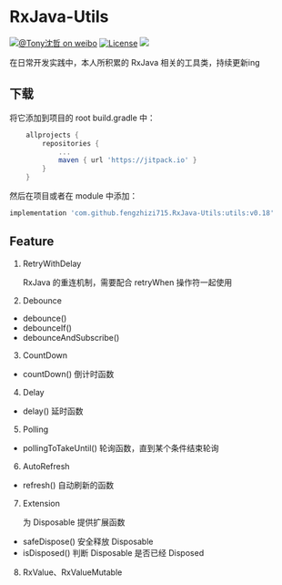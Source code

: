 # RxJava-Utils
[![@Tony沈哲 on weibo](https://img.shields.io/badge/weibo-%40Tony%E6%B2%88%E5%93%B2-blue.svg)](http://www.weibo.com/fengzhizi715)
[![License](https://img.shields.io/badge/license-Apache%202-lightgrey.svg)](https://www.apache.org/licenses/LICENSE-2.0.html)
[![](https://jitpack.io/v/fengzhizi715/RxJava-Utils.svg)](https://jitpack.io/#fengzhizi715/RxJava-Utils)

在日常开发实践中，本人所积累的 RxJava 相关的工具类，持续更新ing

## 下载

将它添加到项目的 root build.gradle 中：

```groovy
	allprojects {
		repositories {
			...
			maven { url 'https://jitpack.io' }
		}
	}
```

然后在项目或者在 module 中添加：

```groovy
implementation 'com.github.fengzhizi715.RxJava-Utils:utils:v0.18'
```

## Feature

1. RetryWithDelay

   RxJava 的重连机制，需要配合 retryWhen 操作符一起使用


2. Debounce
* debounce()
* debounceIf()
* debounceAndSubscribe()

3. CountDown
* countDown() 倒计时函数

4. Delay
* delay() 延时函数

5. Polling
* pollingToTakeUntil() 轮询函数，直到某个条件结束轮询

6. AutoRefresh
* refresh() 自动刷新的函数

7. Extension 
   
   为 Disposable 提供扩展函数
* safeDispose() 安全释放 Disposable
* isDisposed() 判断 Disposable 是否已经 Disposed

8. RxValue、RxValueMutable
